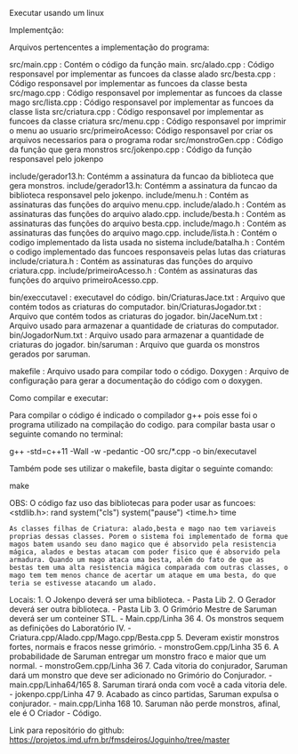 Executar usando um linux

Implementção:

Arquivos pertencentes a implementação do programa:

src/main.cpp : Contém o código da função main.
src/alado.cpp : Código responsavel por implementar as funcoes da classe alado
src/besta.cpp : Código responsavel por implementar as funcoes da classe besta
src/mago.cpp : Código responsavel por implementar as funcoes da classe mago
src/lista.cpp : Código responsavel por implementar as funcoes da classe lista
src/criatura.cpp : Código responsavel por implementar as funcoes da classe criatura
src/menu.cpp : Código responsavel por imprimir o menu ao usuario
src/primeiroAcesso: Código responsavel por criar os arquivos necessarios para o programa rodar
src/monstroGen.cpp : Código da função que gera monstros
src/jokenpo.cpp : Código da função responsavel pelo jokenpo

include/gerador13.h: Contémm a assinatura da funcao da biblioteca que gera monstros.
include/gerador13.h: Contémm a assinatura da funcao da biblioteca responsavel pelo jokenpo.
include/menu.h : Contém as assinaturas das funções do arquivo menu.cpp.
include/alado.h : Contém as assinaturas das funções do arquivo alado.cpp.
include/besta.h : Contém as assinaturas das funções do arquivo besta.cpp.
include/mago.h : Contém as assinaturas das funções do arquivo mago.cpp.
include/lista.h : Contém o codigo implementado da lista usada no sistema
include/batalha.h : Contém o codigo implementado das funcoes responsaveis pelas lutas das criaturas
include/criatura.h : Contém as assinaturas das funções do arquivo criatura.cpp.
include/primeiroAcesso.h : Contém as assinaturas das funções do arquivo primeiroAcesso.cpp.

bin/execcutavel : executavel do código.
bin/CriaturasJace.txt : Arquivo que contém todos as criaturas do computador.
bin/CriaturasJogador.txt : Arquivo que contém todos as criaturas do jogador.
bin/JaceNum.txt : Arquivo usado para armazenar a quantidade de criaturas do computador.
bin/JogadorNum.txt : Arquivo usado para armazenar a quantidade de criaturas do jogador.
bin/saruman	: Arquivo que guarda os monstros gerados por saruman.

makefile : Arquivo usado para compilar todo o código.
Doxygen : Arquivo de configuração para gerar a documentação do código com o doxygen.

Como compilar e executar:

Para compilar o código é indicado o compilador g++ pois esse foi o programa utilizado na compilação do codigo. para compilar basta usar o seguinte comando no terminal:

g++ -std=c++11 -Wall -w -pedantic -O0 src/*.cpp -o bin/executavel

Também pode ses utilizar o makefile, basta digitar o seguinte comando:

make 

OBS:
O código faz uso das bibliotecas para poder usar as funcoes: 
	<stdlib.h>:
		rand
		system("cls")
		system("pause")
<time.h>
		time

	As classes filhas de Criatura: alado,besta e mago nao tem variaveis proprias dessas classes. Porem o sistema foi implementado de forma que magos batem usando seu dano magico que é absorvido pela resistencia mágica, alados e bestas atacam com poder fisico que é absorvido pela armadura. Quando um mago ataca uma besta, além do fato de que as bestas tem uma alta resistencia mágica comparada com outras classes, o mago tem tem menos chance de acertar um ataque em uma besta, do que teria se estivesse atacando um alado.

Locais:
	1. O Jokenpo deverá ser uma biblioteca.											-	Pasta Lib
	2. O Gerador deverá ser outra biblioteca.										-	Pasta Lib
	3. O Grimório Mestre de Saruman deverá ser um conteiner STL.					- 	Main.cpp/Linha 36
	4. Os monstros sequem as definições do Laboratório IV.							-	Criatura.cpp/Alado.cpp/Mago.cpp/Besta.cpp
	5. Deveram existir monstros fortes, normais e  fracos nesse	grimório.			-	monstroGem.cpp/Linha 35
	6. A probabilidade de Saruman entregar um monstro fraco e maior que um normal.	-	monstroGem.cpp/Linha 36
	7. Cada vitoria do conjurador, Saruman dará um monstro que deve ser adicionado no Grimório do Conjurador.	-	main.cpp/Linha64/165
	8. Saruman tirará onda com você a cada vitoria dele.							-	jokenpo.cpp/Linha 47
	9. Acabado as cinco partidas, Saruman expulsa o conjurador.						-	main.cpp/Linha 168
	10. Saruman não perde monstros, afinal, ele é O Criador 						-   Código.

Link para repositório do github: https://projetos.imd.ufrn.br/fmsdeiros/Joguinho/tree/master
